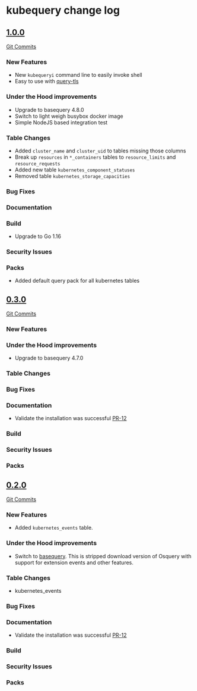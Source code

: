 # kubequery change log

<a name="1.0.0"></a>
## [1.0.0](https://github.com/Uptycs/kubequery/releases/tag/1.0.0)

[Git Commits](https://github.com/Uptycs/kubequery/compare/0.3.0...1.0.0)

### New Features

* New `kubequeryi` command line to easily invoke shell
* Easy to use with [query-tls](https://github.com/Uptycs/query-tls)

### Under the Hood improvements

* Upgrade to basequery 4.8.0
* Switch to light weigh busybox docker image
* Simple NodeJS based integration test

### Table Changes

* Added `cluster_name` and `cluster_uid` to tables missing those columns
* Break up `resources` in `*_containers` tables to `resource_limits` and `resource_requests`
* Added new table `kubernetes_component_statuses`
* Removed table `kubernetes_storage_capacities`

### Bug Fixes

### Documentation

### Build

* Upgrade to Go 1.16

### Security Issues

### Packs

* Added default query pack for all kubernetes tables


<a name="0.3.0"></a>
## [0.3.0](https://github.com/Uptycs/kubequery/releases/tag/0.3.0)

[Git Commits](https://github.com/Uptycs/kubequery/compare/0.2.0...0.3.0)

### New Features

### Under the Hood improvements

* Upgrade to basequery 4.7.0

### Table Changes

### Bug Fixes

### Documentation

* Validate the installation was successful [PR-12](https://github.com/Uptycs/kubequery/pull/12)

### Build

### Security Issues

### Packs


<a name="0.2.0"></a>
## [0.2.0](https://github.com/Uptycs/kubequery/releases/tag/0.2.0)

[Git Commits](https://github.com/Uptycs/kubequery/compare/0.1.0...0.2.0)

### New Features

* Added `kubernetes_events` table.

### Under the Hood improvements

* Switch to [basequery](https://github.com/Uptycs/basequery). This is stripped download version of Osquery with support for extension events and other features.

### Table Changes

* kubernetes_events

### Bug Fixes

### Documentation

* Validate the installation was successful [PR-12](https://github.com/Uptycs/kubequery/pull/12)

### Build

### Security Issues

### Packs
